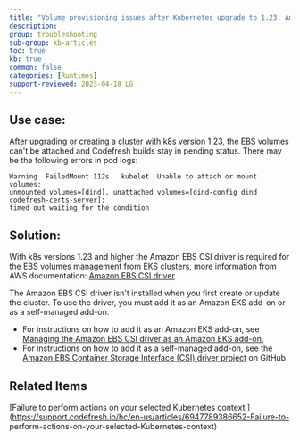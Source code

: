 ```yaml
---
title: "Volume provisioning issues after Kubernetes upgrade to 1.23. Amazon EBS CSI driver."
description: 
group: troubleshooting
sub-group: kb-articles
toc: true
kb: true
common: false
categories: [Runtimes]
support-reviewed: 2023-04-18 LG
---
```



## Use case:

After upgrading or creating a cluster with k8s version 1.23, the EBS volumes
can't be attached and Codefresh builds stay in pending status. There may be
the following errors in pod logs:

    
    
    Warning  FailedMount 112s   kubelet  Unable to attach or mount volumes:   
    unmounted volumes=[dind], unattached volumes=[dind-config dind codefresh-certs-server]:   
    timed out waiting for the condition

## Solution:

With k8s versions 1.23 and higher the Amazon EBS CSI driver is required for
the EBS volumes management from EKS clusters, more information from AWS
documentation: [Amazon EBS CSI
driver](https://docs.aws.amazon.com/eks/latest/userguide/ebs-csi.html)

The Amazon EBS CSI driver isn't installed when you first create or update the
cluster. To use the driver, you must add it as an Amazon EKS add-on or as a
self-managed add-on.

  * For instructions on how to add it as an Amazon EKS add-on, see [Managing the Amazon EBS CSI driver as an Amazon EKS add-on.](https://docs.aws.amazon.com/eks/latest/userguide/managing-ebs-csi.html)
  * For instructions on how to add it as a self-managed add-on, see the [Amazon EBS Container Storage Interface (CSI) driver project](https://github.com/kubernetes-sigs/aws-ebs-csi-driver) on GitHub.

## Related Items

[Failure to perform actions on your selected Kubernetes context
](https://support.codefresh.io/hc/en-us/articles/6947789386652-Failure-to-
perform-actions-on-your-selected-Kubernetes-context)

